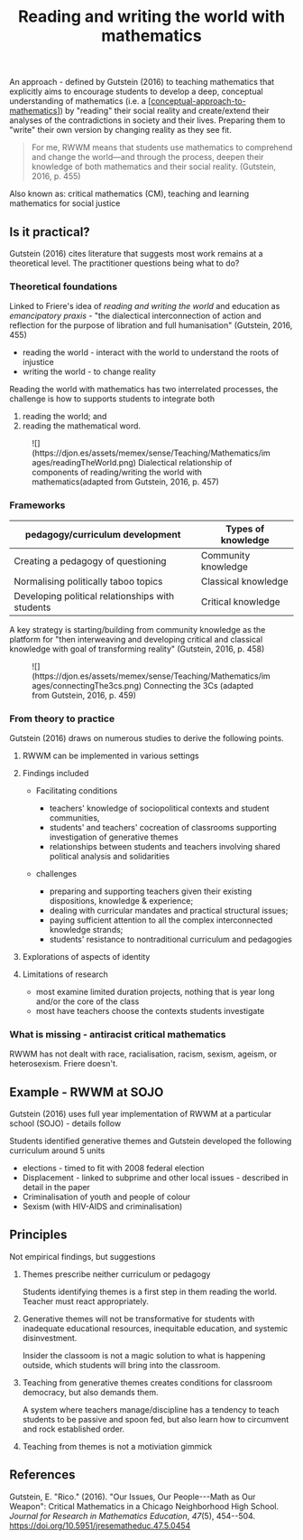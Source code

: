 ﻿---
backlinks:
- title: Big ideas in mathematics
  url: /sense/Teaching/Mathematics/big-ideas-in-mathematics.html
- title: CSER Math Connections with Community
  url: /sense/Teaching/Mathematics/cser-connections-with-community.html
- title: Teaching Mathematics
  url: /sense/Teaching/Mathematics/teaching-mathematics.html
tags: teaching, mathematics, teaching-mathematics
title: Reading and writing the world with mathematics
type: note
---
An approach - defined by Gutstein (2016) to teaching mathematics that explicitly aims to encourage students to develop a deep, conceptual understanding of mathematics (i.e. a [[conceptual-approach-to-mathematics]]) by "reading" their social reality and create/extend their analyses of the contradictions in society and their lives. Preparing them to "write" their own version by changing reality as they see fit.

> For me, RWWM means that students use mathematics to comprehend and change the world—and through the process, deepen their knowledge of both mathematics and their social reality. (Gutstein, 2016, p. 455)

Also known as: critical mathematics (CM), teaching and learning mathematics for social justice

## Is it practical?

Gutstein (2016) cites literature that suggests most work remains at a theoretical level. The practitioner questions being what to do?

### Theoretical foundations

Linked to Friere's idea of _reading and writing the world_ and education as _emancipatory praxis_ - "the dialectical interconnection of action and reflection for the purpose of libration and full humanisation" (Gutstein, 2016, 455)

- reading the world - interact with the world to understand the roots of injustice
- writing the world - to change reality 

Reading the world with mathematics has two interrelated processes, the challenge is how to supports students to integrate both

1. reading the world; and
2. reading the mathematical word.

<figure markdown>
![](https://djon.es/assets/memex/sense/Teaching/Mathematics/images/readingTheWorld.png)
<caption>Dialectical relationship of components of reading/writing the world with mathematics(adapted from Gutstein, 2016, p. 457)</caption>
</figure>

### Frameworks

| pedagogy/curriculum development | Types of knowledge |
| --- | --- |
| Creating a pedagogy of questioning | Community knowledge |
| Normalising politically taboo topics | Classical knowledge |
| Developing political relationships with students | Critical knowledge |

A key strategy is starting/building from community knowledge as the platform for "then interweaving and developing critical and classical knowledge with goal of transforming reality" (Gutstein, 2016, p. 458)

<figure markdown>
![](https://djon.es/assets/memex/sense/Teaching/Mathematics/images/connectingThe3cs.png)
<caption>Connecting the 3Cs (adapted from Gutstein, 2016, p. 459)</caption>
</figure>

### From theory to practice

Gutstein (2016) draws on numerous studies to derive the following points.

1. RWWM can be implemented in various settings
2. Findings included

   - Facilitating conditions 

       - teachers' knowledge of sociopolitical contexts and student communities,
       - students' and teachers' cocreation of classrooms supporting investigation of generative themes
       - relationships between students and teachers involving shared political analysis and solidarities

   - challenges 

       - preparing and supporting teachers given their existing dispositions, knowledge & experience; 
       - dealing with curricular mandates and practical structural issues;
       - paying sufficient attention to all the complex interconnected knowledge strands; 
       - students' resistance to nontraditional curriculum and pedagogies

3. Explorations of aspects of identity
4. Limitations of research 

    - most examine limited duration projects, nothing that is year long and/or the core of the class
    - most have teachers choose the contexts students investigate

### What is missing - antiracist critical mathematics

RWWM has not dealt with race, racialisation, racism, sexism, ageism, or heterosexism. Friere doesn't.

## Example - RWWM at SOJO

Gutstein (2016) uses full year implementation of RWWM at a particular school (SOJO) - details follow

Students identified generative themes and Gutstein developed the following curriculum around 5 units

- elections - timed to fit with 2008 federal election
- Displacement - linked to subprime and other local issues - described in detail in the paper
- Criminalisation of youth and people of colour 
- Sexism (with HIV-AIDS and criminalisation)

## Principles

Not empirical findings, but suggestions

1. Themes prescribe neither curriculum or pedagogy

    Students identifying themes is a first step in them reading the world. Teacher must react appropriately.

2. Generative themes will not be transformative for students with inadequate educational resources, inequitable education, and systemic disinvestment.

    Insider the classoom is not a magic solution to what is happening outside, which students will bring into the classroom.

3. Teaching from generative themes creates conditions for classroom democracy, but also demands them.

    A system where teachers manage/discipline has a tendency to teach students to be passive and spoon fed, but also learn how to circumvent and rock established order.

4. Teaching from themes is not a motiviation gimmick


## References

Gutstein, E. "Rico." (2016). "Our Issues, Our People---Math as Our Weapon": Critical Mathematics in a Chicago Neighborhood High School. *Journal for Research in Mathematics Education*, *47*(5), 454--504. <https://doi.org/10.5951/jresematheduc.47.5.0454>


[//begin]: # "Autogenerated link references for markdown compatibility"
[conceptual-approach-to-mathematics]: conceptual-approach-to-mathematics "Conceptual approach to mathematics"
[//end]: # "Autogenerated link references"